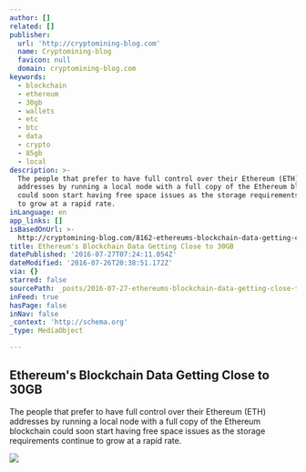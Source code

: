 ```yaml
---
author: []
related: []
publisher:
  url: 'http://cryptomining-blog.com'
  name: Cryptomining-blog
  favicon: null
  domain: cryptomining-blog.com
keywords:
  - blockchain
  - ethereum
  - 30gb
  - wallets
  - etc
  - btc
  - data
  - crypto
  - 85gb
  - local
description: >-
  The people that prefer to have full control over their Ethereum (ETH)
  addresses by running a local node with a full copy of the Ethereum blockchain
  could soon start having free space issues as the storage requirements continue
  to grow at a rapid rate.
inLanguage: en
app_links: []
isBasedOnUrl: >-
  http://cryptomining-blog.com/8162-ethereums-blockchain-data-getting-close-to-30gb/
title: Ethereum's Blockchain Data Getting Close to 30GB
datePublished: '2016-07-27T07:24:11.054Z'
dateModified: '2016-07-26T20:38:51.172Z'
via: {}
starred: false
sourcePath: _posts/2016-07-27-ethereums-blockchain-data-getting-close-to-30gb.md
inFeed: true
hasPage: false
inNav: false
_context: 'http://schema.org'
_type: MediaObject

---
```

<article style=""><h1>Ethereum's Blockchain Data Getting Close to 30GB</h1><p>The people that prefer to have full control over their Ethereum (ETH) addresses by running a local node with a full copy of the Ethereum blockchain could soon start having free space issues as the storage requirements continue to grow at a rapid rate.</p><img src="http://cryptomining-blog.com/wp-content/uploads/2016/07/ethereum-blockchain-size.jpg" /></article>